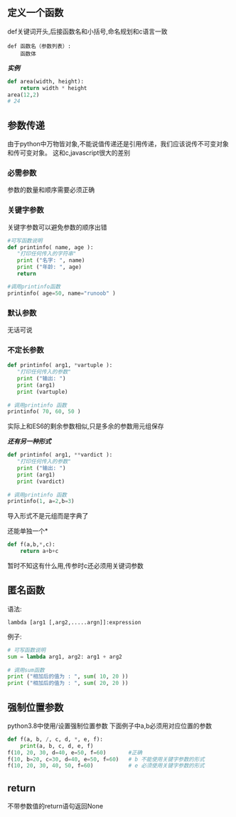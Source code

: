 
## 定义一个函数

def关键词开头,后接函数名和小括号,命名规划和c语言一致

```
def 函数名（参数列表）:
    函数体
```

***实例***
```python
def area(width, height):
    return width * height
area(12,2)
# 24
```

## 参数传递

由于python中万物皆对象,不能说值传递还是引用传递，我们应该说传不可变对象和传可变对象。
这和c,javascript很大的差别

### 必需参数

参数的数量和顺序需要必须正确

### 关键字参数

关键字参数可以避免参数的顺序出错

```python
#可写函数说明
def printinfo( name, age ):
   "打印任何传入的字符串"
   print ("名字: ", name)
   print ("年龄: ", age)
   return

#调用printinfo函数
printinfo( age=50, name="runoob" )
```

### 默认参数

无话可说

### 不定长参数

```python
def printinfo( arg1, *vartuple ):
   "打印任何传入的参数"
   print ("输出: ")
   print (arg1)
   print (vartuple)
 
# 调用printinfo 函数
printinfo( 70, 60, 50 )
```

实际上和ES6的剩余参数相似,只是多余的参数用元组保存

***还有另一种形式***

```python
def printinfo( arg1, **vardict ):
   "打印任何传入的参数"
   print ("输出: ")
   print (arg1)
   print (vardict)
 
# 调用printinfo 函数
printinfo(1, a=2,b=3)
```

导入形式不是元组而是字典了

还能单独一个*

```python
def f(a,b,*,c):
    return a+b+c
```

暂时不知这有什么用,传参时c还必须用关键词参数

## 匿名函数

语法:

```
lambda [arg1 [,arg2,.....argn]]:expression
```

例子:

```python
# 可写函数说明
sum = lambda arg1, arg2: arg1 + arg2
 
# 调用sum函数
print ("相加后的值为 : ", sum( 10, 20 ))
print ("相加后的值为 : ", sum( 20, 20 ))
```

## 强制位置参数

python3.8中使用/设置强制位置参数
下面例子中a,b必须用对应位置的参数

```python
def f(a, b, /, c, d, *, e, f):
    print(a, b, c, d, e, f)
f(10, 20, 30, d=40, e=50, f=60)       #正确
f(10, b=20, c=30, d=40, e=50, f=60)   # b 不能使用关键字参数的形式
f(10, 20, 30, 40, 50, f=60)           # e 必须使用关键字参数的形式
```

## return

不带参数值的return语句返回None